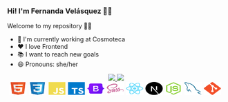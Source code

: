 ### Hi! I'm Fernanda Velásquez 🌈✨

Welcome to my repository  🙋‍♀️

- 🔭 I'm currently working at Cosmoteca
- ❤️ I love Frontend  
- 📚 I want to reach new goals
- 😄 Pronouns: she/her

<div align="center"  style="pointer-events: none;">
  <a href="https://github.com/Ferla04">
    <img height="180em" src="https://github-readme-stats.vercel.app/api?username=Ferla04&show_icons=true&theme=tokyonight&include_all_commits=true&count_private=true"/>
    <img height="180em" src="https://github-readme-stats.vercel.app/api/top-langs/?username=Ferla04&layout=compact&langs_count=7&theme=tokyonight"/>
   </a>
</div>

  
<div align="center" style="display:flex; gap: 5px;"><br>
  <img alt="Rafa-HTML" height="30" width="40" src="https://raw.githubusercontent.com/devicons/devicon/master/icons/html5/html5-original.svg">
  <img alt="Rafa-CSS" height="30" width="40" src="https://raw.githubusercontent.com/devicons/devicon/master/icons/css3/css3-original.svg">
  <img alt="Rafa-Js" height="30" width="40" src="https://raw.githubusercontent.com/devicons/devicon/master/icons/javascript/javascript-plain.svg">
  <img alt="Rafa-Ts" height="30" width="40" src="https://raw.githubusercontent.com/devicons/devicon/master/icons/typescript/typescript-plain.svg">
  <img alt="Rafa-bootstrap" height="30" width="40" src="https://raw.githubusercontent.com/devicons/devicon/master/icons/bootstrap/bootstrap-original.svg">
  <img alt="Rafa-sass" height="30" width="40" src="https://raw.githubusercontent.com/devicons/devicon/master/icons/sass/sass-original.svg">
  <img alt="Rafa-React" height="30" width="40" src="https://raw.githubusercontent.com/devicons/devicon/master/icons/react/react-original.svg">
  <img alt="Rafa-Next" height="30" width="40" src="https://raw.githubusercontent.com/devicons/devicon/master/icons/nextjs/nextjs-original.svg">
  <img alt="Rafa-Node" height="30" width="40" src="https://raw.githubusercontent.com/devicons/devicon/master/icons/nodejs/nodejs-original.svg">
  <img alt="Rafa-msql" height="30" width="40" src="https://raw.githubusercontent.com/devicons/devicon/master/icons/mysql/mysql-original.svg">
  <img alt="Rafa-git" height="30" width="40" src="https://raw.githubusercontent.com/devicons/devicon/master/icons/git/git-original.svg">
</div>
